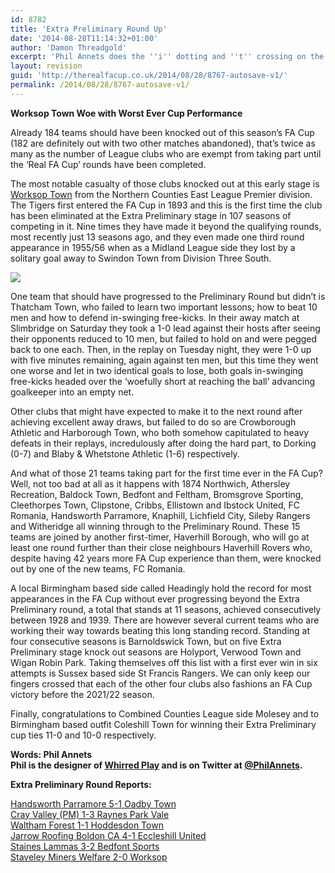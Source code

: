 ```yaml
---
id: 8782
title: 'Extra Preliminary Round Up'
date: '2014-08-28T11:14:32+01:00'
author: 'Damon Threadgold'
excerpt: 'Phil Annets does the ''i'' dotting and ''t'' crossing on the Extra Preliminaries. Just two ties left ...'
layout: revision
guid: 'http://therealfacup.co.uk/2014/08/28/8767-autosave-v1/'
permalink: /2014/08/28/8767-autosave-v1/
---
```


**Worksop Town Woe with Worst Ever Cup Performance**

Already 184 teams should have been knocked out of this season’s FA Cup (182 are definitely out with two other matches abandoned), that’s twice as many as the number of League clubs who are exempt from taking part until the ‘Real FA Cup’ rounds have been completed.

The most notable casualty of those clubs knocked out at this early stage is [Worksop Town](http://therealfacup.co.uk/2014/08/15/miners-fare-well/) from the Northern Counties East League Premier division. The Tigers first entered the FA Cup in 1893 and this is the first time the club has been eliminated at the Extra Preliminary stage in 107 seasons of competing in it. Nine times they have made it beyond the qualifying rounds, most recently just 13 seasons ago, and they even made one third round appearance in 1955/56 when as a Midland League side they lost by a solitary goal away to Swindon Town from Division Three South.

![](https://lh3.googleusercontent.com/-fF7Qi6IWkak/U_8A179xISI/AAAAAAAAEpw/t6wUdApSY_w/w358-h536-no/Worksop%2BTown-page-001.jpg)

One team that should have progressed to the Preliminary Round but didn’t is Thatcham Town, who failed to learn two important lessons; how to beat 10 men and how to defend in-swinging free-kicks. In their away match at Slimbridge on Saturday they took a 1-0 lead against their hosts after seeing their opponents reduced to 10 men, but failed to hold on and were pegged back to one each. Then, in the replay on Tuesday night, they were 1-0 up with five minutes remaining, again against ten men, but this time they went one worse and let in two identical goals to lose, both goals in-swinging free-kicks headed over the ‘woefully short at reaching the ball’ advancing goalkeeper into an empty net.

Other clubs that might have expected to make it to the next round after achieving excellent away draws, but failed to do so are Crowborough Athletic and Harborough Town, who both somehow capitulated to heavy defeats in their replays, incredulously after doing the hard part, to Dorking (0-7) and Blaby &amp; Whetstone Athletic (1-6) respectively.

And what of those 21 teams taking part for the first time ever in the FA Cup? Well, not too bad at all as it happens with 1874 Northwich, Athersley Recreation, Baldock Town, Bedfont and Feltham, Bromsgrove Sporting, Cleethorpes Town, Clipstone, Cribbs, Ellistown and Ibstock United, FC Romania, Handsworth Parramore, Knaphill, Lichfield City, Sileby Rangers and Witheridge all winning through to the Preliminary Round. These 15 teams are joined by another first-timer, Haverhill Borough, who will go at least one round further than their close neighbours Haverhill Rovers who, despite having 42 years more FA Cup experience than them, were knocked out by one of the new teams, FC Romania.

A local Birmingham based side called Headingly hold the record for most appearances in the FA Cup without ever progressing beyond the Extra Preliminary round, a total that stands at 11 seasons, achieved consecutively between 1928 and 1939. There are however several current teams who are working their way towards beating this long standing record. Standing at four consecutive seasons is Barnoldswick Town, but on five Extra Preliminary stage knock out seasons are Holyport, Verwood Town and Wigan Robin Park. Taking themselves off this list with a first ever win in six attempts is Sussex based side St Francis Rangers. We can only keep our fingers crossed that each of the other four clubs also fashions an FA Cup victory before the 2021/22 season.

Finally, congratulations to Combined Counties League side Molesey and to Birmingham based outfit Coleshill Town for winning their Extra Preliminary cup ties 11-0 and 10-0 respectively.

**Words: Phil Annets  
Phil is the designer of [Whirred Play](http://www.whirredplay.co.uk/index.html) and is on Twitter at [@PhilAnnets](https://twitter.com/PhilAnnets).**

**Extra Preliminary Round Reports:**

[Handsworth Parramore 5-1 Oadby Town](http://therealfacup.co.uk/2014/08/20/handsworth-stop-the-poachers/)  
[Cray Valley (PM) 1-3 Raynes Park Vale](http://therealfacup.co.uk/2014/08/17/vale-raynes-on-crays-parade/)  
[Waltham Forest 1-1 Hoddesdon Town](http://therealfacup.co.uk/2014/08/17/stags-culled/)  
[Jarrow Roofing Boldon CA 4-1 Eccleshill United](http://therealfacup.co.uk/2014/08/16/jarrow-march-on/)  
[Staines Lammas 3-2 Bedfont Sports](http://therealfacup.co.uk/2014/08/16/lamma-time/)  
[Staveley Miners Welfare 2-0 Worksop](http://therealfacup.co.uk/2014/08/15/miners-fare-well/)
